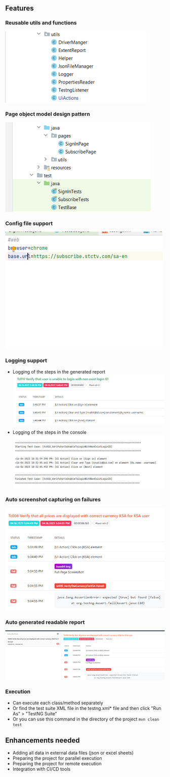 
## Features 
### Reusable utils and functions

![image](/readme/reusable.png)

### Page object model design pattern
![image](/readme/pom.png)

### Config file support 
![image](/readme/config.png)
### Logging support
* Logging of the steps in the generated report 
![image](/readme/logging-report.png)

* Logging of the steps in the console
![image](/readme/logging-console.png)

### Auto screenshot capturing on failures 
  ![image](/readme/screenshot-fail.png)
### Auto generated readable report
  ![image](/readme/report.png)



### Execution
* Can execute each class/method separately
* Or find the test suite XML file in the testng.xml* file and then click "Run As" > "TestNG Suite"
* Or you can use this command in the directory of the project ```mvn clean test```

## Enhancements needed
* Adding all data in external data files (json or excel sheets)
* Preparing the project for parallel execution
* Preparing the project for remote execution 
* Integration with CI/CD tools

